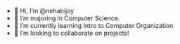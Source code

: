 - 👋 Hi, I’m @nehabijoy
- 👀 I’m majoring in Computer Science. 
- 🌱 I’m currently learning Intro to Computer Organization
- 💞️ I’m looking to collaborate on projects!

<!---
nehabijoy/nehabijoy is a ✨ special ✨ repository because its `README.md` (this file) appears on your GitHub profile.
You can click the Preview link to take a look at your changes.
--->
